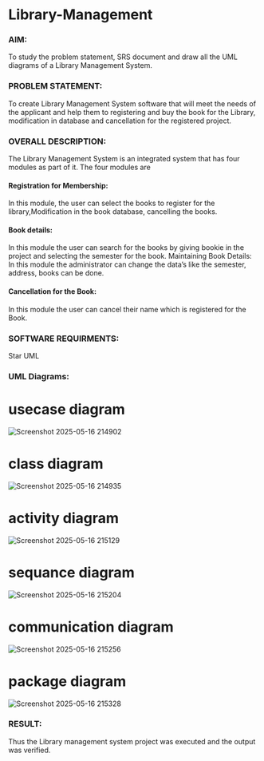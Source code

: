 # Library-Management
### AIM:
To study the problem statement, SRS document and draw all the UML diagrams of a Library Management System.
### PROBLEM STATEMENT:
To create Library Management System software that will meet the needs of the applicant
and help them to registering and buy the book for the Library, modification in database and
cancellation for the registered project.
### OVERALL DESCRIPTION:
The Library Management System is an integrated system that has four modules as part of
it. The four modules are
#### Registration for Membership:
In this module, the user can select the books to register for the library,Modification in the book
database, cancelling the books.
#### Book details:
In this module the user can search for the books by giving bookie in the project and selecting
the semester for the book.
Maintaining Book Details:
In this module the administrator can change the data’s like the semester, address, books can be
done.
#### Cancellation for the Book:
In this module the user can cancel their name which is registered for the Book.
### SOFTWARE REQUIRMENTS:
Star UML
### UML Diagrams:
# usecase diagram
![Screenshot 2025-05-16 214902](https://github.com/user-attachments/assets/c0877a1b-dcf0-4ad7-ae61-dcbbaf2ba9ba)
# class diagram
![Screenshot 2025-05-16 214935](https://github.com/user-attachments/assets/bad02745-5119-4e4b-b701-8df0ec348b4f)
# activity diagram
![Screenshot 2025-05-16 215129](https://github.com/user-attachments/assets/9fa9dc70-0ad6-4172-8387-bfff640714ee)
# sequance diagram
![Screenshot 2025-05-16 215204](https://github.com/user-attachments/assets/b1abea9d-a3ce-4198-bca3-e199b8a32cbe)
# communication diagram
![Screenshot 2025-05-16 215256](https://github.com/user-attachments/assets/af1f1c71-946a-483a-8ad8-d22dc39694ab)
# package diagram
![Screenshot 2025-05-16 215328](https://github.com/user-attachments/assets/762410e3-80fe-4c8e-940e-5009de9e8df7)

### RESULT:
Thus the Library management system project was executed and the output was verified.
